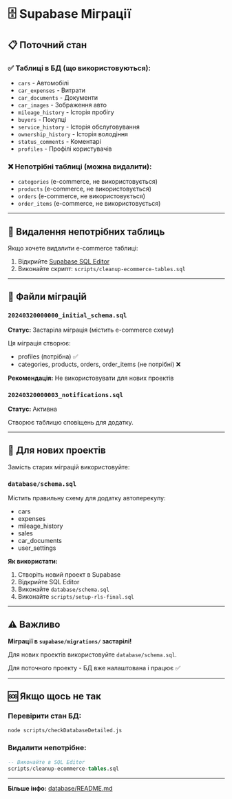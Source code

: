 # 🗄️ Supabase Міграції

## 📋 Поточний стан

### ✅ Таблиці в БД (що використовуються):
- `cars` - Автомобілі
- `car_expenses` - Витрати
- `car_documents` - Документи
- `car_images` - Зображення авто
- `mileage_history` - Історія пробігу
- `buyers` - Покупці
- `service_history` - Історія обслуговування
- `ownership_history` - Історія володіння
- `status_comments` - Коментарі
- `profiles` - Профілі користувачів

### ❌ Непотрібні таблиці (можна видалити):
- `categories` (e-commerce, не використовується)
- `products` (e-commerce, не використовується)
- `orders` (e-commerce, не використовується)
- `order_items` (e-commerce, не використовується)

---

## 🔧 Видалення непотрібних таблиць

Якщо хочете видалити e-commerce таблиці:

1. Відкрийте [Supabase SQL Editor](https://app.supabase.com)
2. Виконайте скрипт: `scripts/cleanup-ecommerce-tables.sql`

---

## 📝 Файли міграцій

### `20240320000000_initial_schema.sql`
**Статус:** Застаріла міграція (містить e-commerce схему)

Ця міграція створює:
- profiles (потрібна) ✅
- categories, products, orders, order_items (не потрібні) ❌

**Рекомендація:** Не використовувати для нових проектів

### `20240320000003_notifications.sql`
**Статус:** Активна

Створює таблицю сповіщень для додатку.

---

## 🚀 Для нових проектів

Замість старих міграцій використовуйте:

### `database/schema.sql`
Містить правильну схему для додатку автоперекупу:
- cars
- expenses
- mileage_history
- sales
- car_documents
- user_settings

**Як використати:**
1. Створіть новий проект в Supabase
2. Відкрийте SQL Editor
3. Виконайте `database/schema.sql`
4. Виконайте `scripts/setup-rls-final.sql`

---

## ⚠️ Важливо

**Міграції в `supabase/migrations/` застарілі!**

Для нових проектів використовуйте `database/schema.sql`.

Для поточного проекту - БД вже налаштована і працює ✅

---

## 🆘 Якщо щось не так

### Перевірити стан БД:
```bash
node scripts/checkDatabaseDetailed.js
```

### Видалити непотрібне:
```sql
-- Виконайте в SQL Editor
scripts/cleanup-ecommerce-tables.sql
```

---

**Більше інфо:** [database/README.md](../database/README.md)
